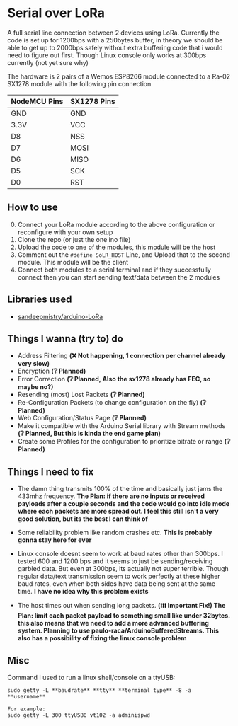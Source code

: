 # Serial over LoRa
A full serial line connection between 2 devices using LoRa. Currently the code is set up for 1200bps with a 250bytes buffer, in theory we should be able to get up to 2000bps safely without extra buffering code that i would need to figure out first. Though Linux console only works at 300bps currently (not yet sure why)

The hardware is 2 pairs of a Wemos ESP8266 module connected to a Ra-02 SX1278 module with the following pin connection

|NodeMCU Pins|SX1278 Pins|
|---|---|
|GND|GND|
|3.3V|VCC|
|D8|NSS|
|D7|MOSI|
|D6|MISO|
|D5|SCK|
|D0|RST|

## How to use
0. Connect your LoRa module according to the above configuration or reconfigure with your own setup
1. Clone the repo (or just the one ino file)
2. Upload the code to one of the modules, this module will be the host
3. Comment out the `#define SoLR_HOST` Line, and Upload that to the second module. This module will be the client
4. Connect both modules to a serial terminal and if they successfully connect then you can start sending text/data between the 2 modules

## Libraries used
- [sandeepmistry/arduino-LoRa](https://github.com/sandeepmistry/arduino-LoRa)

## Things I wanna (try to) do
- Address Filtering **(❌ Not happening, 1 connection per channel already very slow)**
- Encryption **(❔ Planned)**
- Error Correction **(❔ Planned, Also the sx1278 already has FEC, so maybe no?)**
- Resending (most) Lost Packets **(❔ Planned)**
- Re-Configuration Packets (to change configuration on the fly) **(❔ Planned)**
- Web Configuration/Status Page **(❔ Planned)**
- Make it compatible with the Arduino Serial library with Stream methods **(❔ Planned, But this is kinda the end game plan)**
- Create some Profiles for the configuration to prioritize bitrate or range **(❔ Planned)**

## Things I need to fix
- The damn thing transmits 100% of the time and basically just jams the 433mhz frequency. **The Plan: if there are no inputs or received payloads after a couple seconds and the code would go into idle mode where each packets are more spread out. I feel this still isn't a very good solution, but its the best I can think of**

- Some reliability problem like random crashes etc. **This is probably gonna stay here for ever**

- Linux console doesnt seem to work at baud rates other than 300bps. I tested 600 and 1200 bps and it seems to just be sending/receiving garbled data. But even at 300bps, its actually not super terrible. Though regular data/text transmission seem to work perfectly at these higher baud rates, even when both sides have data being sent at the same time. **I have no idea why this problem exists**

- The host times out when sending long packets. **(❗❗❗ Important Fix!) The Plan: limit each packet payload to something small like under 32bytes. this also means that we need to add a more advanced buffering system. Planning to use paulo-raca/ArduinoBufferedStreams. This also has a possibility of fixing the linux console problem**

## Misc
Command I used to run a linux shell/console on a ttyUSB:
```
sudo getty -L **baudrate** **tty** **terminal type** -8 -a **username**

For example:
sudo getty -L 300 ttyUSB0 vt102 -a adminispwd
```
